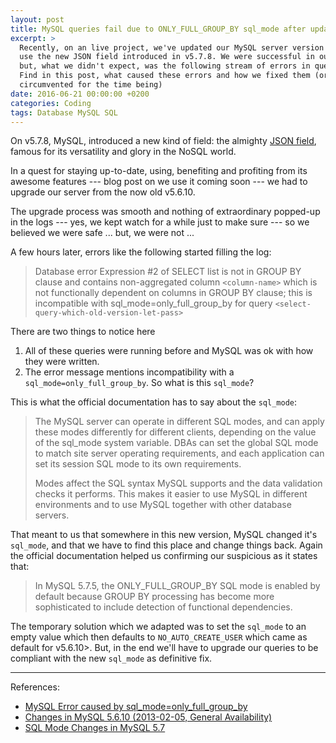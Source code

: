 ```yaml
---
layout: post
title: MySQL queries fail due to ONLY_FULL_GROUP_BY sql_mode after updating to v5.7.*
excerpt: >
  Recently, on an live project, we've updated our MySQL server version so we could
  use the new JSON field introduced in v5.7.8. We were successful in our quest,
  but, what we didn't expect, was the following stream of errors in queries.
  Find in this post, what caused these errors and how we fixed them (or at least
  circumvented for the time being)
date: 2016-06-21 00:00:00 +0200
categories: Coding
tags: Database MySQL SQL
---
```


On v5.7.8, MySQL, introduced a new kind of field: the almighty [JSON field](https://web.archive.org/web/20160616111907/http://dev.mysql.com:80/doc/refman/5.7/en/json.html),
famous for its versatility and glory in the NoSQL world.

In a quest for staying up-to-date, using, benefiting and profiting from its awesome
features --- blog post on we use it coming soon --- we had to upgrade our server
from the now old v5.6.10.

The upgrade process was smooth and nothing of extraordinary popped-up in the logs
--- yes, we kept watch for a while just to make sure --- so we believed we were
safe ... but, we were not ...

A few hours later, errors like the following started filling the log:

> Database error Expression #2 of SELECT list is not in GROUP BY clause and contains
> non-aggregated column `<column-name>` which is not functionally dependent on
> columns in GROUP BY clause; this is incompatible with sql_mode=only_full_group_by
> for query `<select-query-which-old-version-let-pass>`

There are two things to notice here

1. All of these queries were running before and MySQL was ok with how they were
  written.
2. The error message mentions incompatibility with a `sql_mode=only_full_group_by`.
  So what is this `sql_mode`?

This is what the official documentation has to say about the `sql_mode`:

> The MySQL server can operate in different SQL modes, and can apply these modes
> differently for different clients, depending on the value of the sql_mode system
> variable. DBAs can set the global SQL mode to match site server operating
> requirements, and each application can set its session SQL mode to its own
> requirements.
>
> Modes affect the SQL syntax MySQL supports and the data validation checks it
> performs. This makes it easier to use MySQL in different environments and to
> use MySQL together with other database servers.

That meant to us that somewhere in this new version, MySQL changed it's `sql_mode`,
and that we have to find this place and change things back. Again the official
documentation helped us confirming our suspicious as it states that:

> In MySQL 5.7.5, the ONLY_FULL_GROUP_BY SQL mode is enabled by default because
> GROUP BY processing has become more sophisticated to include detection of
> functional dependencies.

The temporary solution which we adapted was to set the `sql_mode` to an empty
value which then defaults to `NO_AUTO_CREATE_USER` which came as default for v5.6.10>.
But, in the end we'll have to upgrade our queries to be compliant with the new
`sql_mode` as definitive fix.

---

References:

- [MySQL Error caused by sql_mode=only_full_group_by](https://web.archive.org/web/20160702084752/http://www.anujgakhar.com:80/2015/12/23/mysql-error-caused-by-sql_modeonly_full_group_by/)
- [Changes in MySQL 5.6.10 (2013-02-05, General Availability)](https://web.archive.org/web/20160527113655/http://dev.mysql.com/doc/relnotes/mysql/5.6/en/news-5-6-10.html)
- [SQL Mode Changes in MySQL 5.7](https://web.archive.org/web/20160619211221/https://dev.mysql.com/doc/refman/5.7/en/sql-mode.html)
